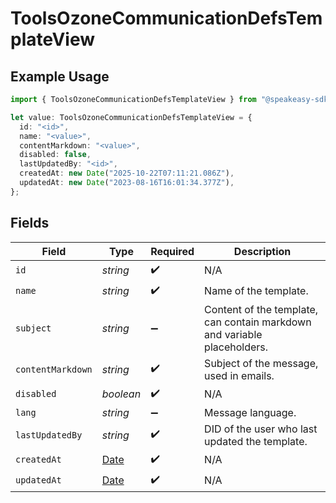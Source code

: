 # ToolsOzoneCommunicationDefsTemplateView

## Example Usage

```typescript
import { ToolsOzoneCommunicationDefsTemplateView } from "@speakeasy-sdks/bluesky/models/components";

let value: ToolsOzoneCommunicationDefsTemplateView = {
  id: "<id>",
  name: "<value>",
  contentMarkdown: "<value>",
  disabled: false,
  lastUpdatedBy: "<id>",
  createdAt: new Date("2025-10-22T07:11:21.086Z"),
  updatedAt: new Date("2023-08-16T16:01:34.377Z"),
};
```

## Fields

| Field                                                                                         | Type                                                                                          | Required                                                                                      | Description                                                                                   |
| --------------------------------------------------------------------------------------------- | --------------------------------------------------------------------------------------------- | --------------------------------------------------------------------------------------------- | --------------------------------------------------------------------------------------------- |
| `id`                                                                                          | *string*                                                                                      | :heavy_check_mark:                                                                            | N/A                                                                                           |
| `name`                                                                                        | *string*                                                                                      | :heavy_check_mark:                                                                            | Name of the template.                                                                         |
| `subject`                                                                                     | *string*                                                                                      | :heavy_minus_sign:                                                                            | Content of the template, can contain markdown and variable placeholders.                      |
| `contentMarkdown`                                                                             | *string*                                                                                      | :heavy_check_mark:                                                                            | Subject of the message, used in emails.                                                       |
| `disabled`                                                                                    | *boolean*                                                                                     | :heavy_check_mark:                                                                            | N/A                                                                                           |
| `lang`                                                                                        | *string*                                                                                      | :heavy_minus_sign:                                                                            | Message language.                                                                             |
| `lastUpdatedBy`                                                                               | *string*                                                                                      | :heavy_check_mark:                                                                            | DID of the user who last updated the template.                                                |
| `createdAt`                                                                                   | [Date](https://developer.mozilla.org/en-US/docs/Web/JavaScript/Reference/Global_Objects/Date) | :heavy_check_mark:                                                                            | N/A                                                                                           |
| `updatedAt`                                                                                   | [Date](https://developer.mozilla.org/en-US/docs/Web/JavaScript/Reference/Global_Objects/Date) | :heavy_check_mark:                                                                            | N/A                                                                                           |